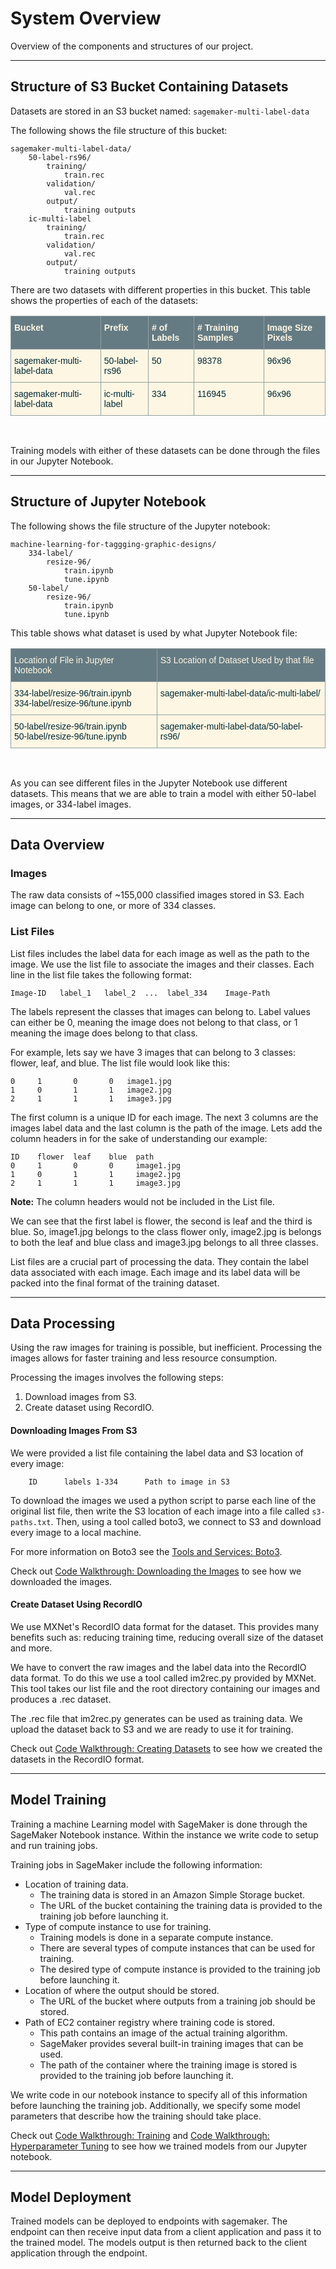 # System Overview
Overview of the components and structures of our project. 

---
## Structure of S3 Bucket Containing Datasets

Datasets are stored in an S3 bucket named: ``sagemaker-multi-label-data``

The following shows the file structure of this bucket:

    sagemaker-multi-label-data/
        50-label-rs96/
            training/
                train.rec
            validation/
                val.rec
            output/
                training outputs
        ic-multi-label
            training/
                train.rec
            validation/
                val.rec
            output/
                training outputs

There are two datasets with different properties in this bucket. This table shows the properties of each of the datasets:

<style type="text/css">
.tg  {border-collapse:collapse;border-color:#93a1a1;border-spacing:0;}
.tg td{background-color:#fdf6e3;border-color:#93a1a1;border-style:solid;border-width:1px;color:#002b36;
  font-family:Arial, sans-serif;font-size:14px;overflow:hidden;padding:10px 5px;word-break:normal;}
.tg th{background-color:#657b83;border-color:#93a1a1;border-style:solid;border-width:1px;color:#fdf6e3;
  font-family:Arial, sans-serif;font-size:14px;font-weight:normal;overflow:hidden;padding:10px 5px;word-break:normal;}
.tg .tg-1wig{font-weight:bold;text-align:left;vertical-align:top}
.tg .tg-0lax{text-align:left;vertical-align:top}
</style>
<table class="tg">
<thead>
  <tr>
    <th class="tg-1wig">Bucket </th>
    <th class="tg-1wig">Prefix</th>
    <th class="tg-1wig"># of Labels</th>
    <th class="tg-1wig"># Training Samples</th>
    <th class="tg-1wig">Image Size Pixels</th>
  </tr>
</thead>
<tbody>
  <tr>
    <td class="tg-0lax">sagemaker-multi-label-data</td>
    <td class="tg-0lax">50-label-rs96</td>
    <td class="tg-0lax">50</td>
    <td class="tg-0lax">98378</td>
    <td class="tg-0lax">96x96</td>
  </tr>
  <tr>
    <td class="tg-0lax">sagemaker-multi-label-data</td>
    <td class="tg-0lax">ic-multi-label</td>
    <td class="tg-0lax">334</td>
    <td class="tg-0lax">116945</td>
    <td class="tg-0lax">96x96</td>
  </tr>
</tbody>
</table>
<p>&nbsp;</p>

Training models with either of these datasets can be done through the files in our Jupyter Notebook.

---
##  Structure of Jupyter Notebook

The following shows the file structure of the Jupyter notebook:

    machine-learning-for-taggging-graphic-designs/
        334-label/
            resize-96/
                train.ipynb
                tune.ipynb
        50-label/
            resize-96/
                train.ipynb
                tune.ipynb

This table shows what dataset is used by what Jupyter Notebook file:

<style type="text/css">
.tg  {border-collapse:collapse;border-color:#93a1a1;border-spacing:0;}
.tg td{background-color:#fdf6e3;border-color:#93a1a1;border-style:solid;border-width:1px;color:#002b36;
  font-family:Arial, sans-serif;font-size:14px;overflow:hidden;padding:10px 5px;word-break:normal;}
.tg th{background-color:#657b83;border-color:#93a1a1;border-style:solid;border-width:1px;color:#fdf6e3;
  font-family:Arial, sans-serif;font-size:14px;font-weight:normal;overflow:hidden;padding:10px 5px;word-break:normal;}
.tg .tg-0lax{text-align:left;vertical-align:top}
</style>
<table class="tg">
<thead>
  <tr>
    <th class="tg-0lax">Location of File in Jupyter Notebook</th>
    <th class="tg-0lax">S3 Location of Dataset Used by that file</th>
  </tr>
</thead>
<tbody>
  <tr>
    <td class="tg-0lax">334-label/resize-96/train.ipynb<br>334-label/resize-96/tune.ipynb</td>
    <td class="tg-0lax">sagemaker-multi-label-data/ic-multi-label/</td>
  </tr>
  <tr>
    <td class="tg-0lax">50-label/resize-96/train.ipynb<br>50-label/resize-96/tune.ipynb</td>
    <td class="tg-0lax">sagemaker-multi-label-data/50-label-rs96/</td>
  </tr>
</tbody>
</table>
<p>&nbsp;</p>

As you can see different files in the Jupyter Notebook use different datasets. This means that we are able to train a model with either 50-label images, or 334-label images.

---
## Data Overview
### Images

The raw data consists of ~155,000 classified images stored in S3. Each image can belong to one, or more of 334 classes. 

### List Files
List files includes the label data for each image as well as the path to the image. We use the list file to associate the images and their classes.
Each line in the list file takes the following format:

    Image-ID   label_1   label_2  ...  label_334    Image-Path  

The labels represent the classes that images can belong to. Label values can either be 0, meaning the image does not belong to that class, or 1 meaning the image does belong to that class.

For example, lets say we have 3 images that can belong to 3 classes: flower, leaf, and blue. The list file would look like this:


    0     1       0       0   image1.jpg
    1     0       1       1   image2.jpg
    2     1       1       1   image3.jpg

The first column is a unique ID for each image. The next 3 columns are the images label data and the last column is the path of the image. Lets add the column headers in for the sake of understanding our example:

    ID    flower  leaf    blue  path
    0     1       0       0     image1.jpg
    1     0       1       1     image2.jpg
    2     1       1       1     image3.jpg

**Note:** The column headers would not be included in the List file.

We can see that the first label is flower, the second is leaf and the third is blue. So, image1.jpg belongs to the class flower only, image2.jpg is belongs to both the leaf and blue class and image3.jpg belongs to all three classes.

List files are a crucial part of processing the data. They contain the label data associated with each image. Each image and its label data will be packed into the final format of the training dataset. 

---
## Data Processing

Using the raw images for training is possible, but inefficient. Processing the images allows for faster training and less resource consumption.

Processing the images involves the following steps:

1. Download images from S3.
2. Create dataset using RecordIO.

#### Downloading Images From S3
We were provided a list file containing the label data and S3 location of every image: 

        ID      labels 1-334      Path to image in S3

To download the images we used a python script to parse each line of the original list file, then write the S3 location of each image into a file called ``s3-paths.txt``. Then, using a tool called boto3, we connect to S3 and download every image to a local machine.

For more information on Boto3 see the [Tools and Services: Boto3](tands.md#boto3).

Check out [Code Walkthrough: Downloading the Images](code-walthroughs.md#downloading-the-images) to see how we downloaded the images.

#### Create Dataset Using RecordIO

We use MXNet's RecordIO data format for the dataset. This provides many benefits such as: reducing training time, reducing overall size of the dataset and more.

We have to convert the raw images and the label data into the RecordIO data format. To do this we use a tool called im2rec.py provided by MXNet. This tool takes our list file and the root directory containing our images and produces a .rec dataset. 

The .rec file that im2rec.py generates can be used as training data. We upload the dataset back to S3 and we are ready to use it for training.

Check out [Code Walkthrough: Creating Datasets](code-walthroughs.md#code-walkthrough-creating-datasets) to see how we created the datasets in the RecordIO format.

---
## Model Training
Training a machine Learning model with SageMaker is done through the SageMaker Notebook instance. Within the instance we write code to setup and run training jobs.

Training jobs in SageMaker include the following information:

- Location of training data.
    - The training data is stored in an Amazon Simple Storage bucket.
    - The URL of the bucket containing the training data is provided to the training job before launching it.
- Type of compute instance to use for training.
    - Training models is done in a separate compute instance.
    - There are several types of compute instances that can be used for training. 
    - The desired type of compute instance is provided to the training job before launching it.
- Location of where the output should be stored.
    - The URL of the bucket where outputs from a training job should be stored.
- Path of EC2 container registry where training code is stored.
    - This path contains an image of the actual training algorithm.
    - SageMaker provides several built-in training images that can be used.
    - The path of the container where the training image is stored is provided to the training job before launching it.

We write code in our notebook instance to specify all of this information before launching the training job. Additionally, we specify some model parameters that describe how the training should take place.

Check out [Code Walkthrough: Training](code-walthroughs.md#code-walkthrough-training) and [Code Walkthrough: Hyperparameter Tuning](code-walthroughs.md#code-walkthrough-hyperparameter-tuning) to see how we trained models from our Jupyter notebook.


---
## Model Deployment
Trained models can be deployed to endpoints with sagemaker. The endpoint can then receive input data from a client application and pass it to the trained model. The models output is then returned back to the client application through the endpoint. 



